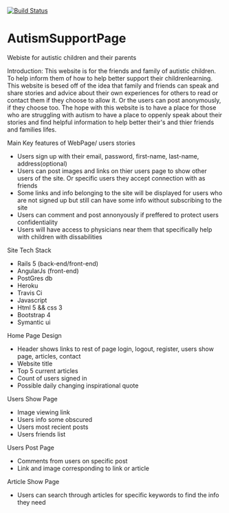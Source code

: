 [![Build Status](https://travis-ci.org/collinL34/AutismSupportPage.svg?branch=development)](https://travis-ci.org/collinL34/AutismSupportPage)
# AutismSupportPage
Webiste for autistic children and their parents

Introduction: 
  This website is for the friends and family of autistic children. To help inform them of how to help better support their 
childrenlearning. This website is besed off of the idea that family and friends can speak and share stories and advice about 
their own experiences for others to read or contact them if they choose to allow it. Or the users can post anonymously, if they 
choose too. The hope with this website is to have a place for those who are struggling with autism to have a place to oppenly 
speak about their stories and find helpful information to help better their's and thier 
friends and families lifes.

Main Key features of WebPage/ users stories

  - Users sign up with their email, password, first-name, last-name, address(optional)
  - Users can post images and links on thier users page to show other users of the site. Or specific users they accept 
    connection with as friends
  - Some links and info belonging to the site will be displayed for users who are not signed up but still can have some info 
    without subscribing to the site
  - Users can comment and post annonyously if preffered to protect users confidentiality
  - Users will have access to physicians near them that specifically help with children with dissabilities
  
Site Tech Stack

  - Rails 5 (back-end/front-end)
  - AngularJs (front-end)
  - PostGres db
  - Heroku
  - Travis Ci
  - Javascript
  - Html 5 && css 3
  - Bootstrap 4
  - Symantic ui
  
Home Page Design
  
  - Header shows links to rest of page login, logout, register, users show page, articles, contact
  - Website title
  - Top 5 current articles
  - Count of users signed in
  - Possible daily changing inspirational quote
  
Users Show Page

  - Image viewing link
  - Users info some obscured  
  - Users most recient posts
  - Users friends list
  
Users Post Page

  - Comments from users on specific post
  - Link and image corresponding to link or article
 
Article Show Page 
  
  - Users can search through articles for specific keywords to find the info they need
  
  
  
  
  
  
  
  
  
  
  
  
